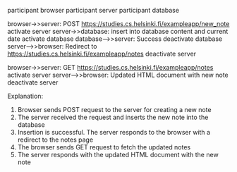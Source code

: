 participant browser
participant server
participant database

browser->>server: POST https://studies.cs.helsinki.fi/exampleapp/new_note
activate server
server->>database: insert into database content and current date
activate database
database-->>server: Success
deactivate database
server-->>browser: Redirect to https://studies.cs.helsinki.fi/exampleapp/notes
deactivate server

browser->>server: GET https://studies.cs.helsinki.fi/exampleapp/notes
activate server
server-->>browser: Updated HTML document with new note
deactivate server

Explanation: 
1. Browser sends POST request to the server for creating a new note
2. The server received the request and inserts the new note into the database
3. Insertion is successful. The server responds to the browser with a redirect to the notes page
4. The browser sends GET request to fetch the updated notes
5. The server responds with the updated HTML document with the new note